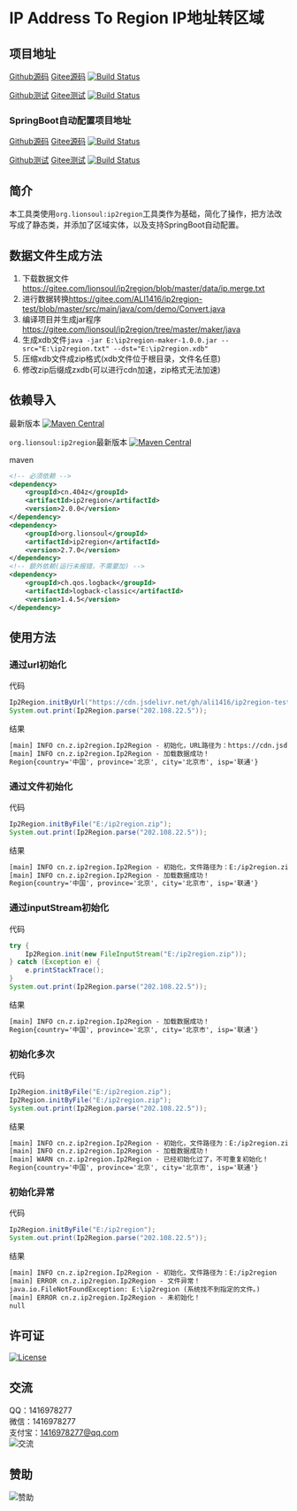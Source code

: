 # IP Address To Region IP地址转区域

## 项目地址
[Github源码](https://github.com/ALI1416/ip2region)
[Gitee源码](https://gitee.com/ALI1416/ip2region)
[![Build Status](https://travis-ci.com/ALI1416/ip2region.svg?branch=master)](https://app.travis-ci.com/ALI1416/ip2region)

[Github测试](https://github.com/ALI1416/ip2region-test)
[Gitee测试](https://gitee.com/ALI1416/ip2region-test)
[![Build Status](https://travis-ci.com/ALI1416/ip2region-test.svg?branch=master)](https://app.travis-ci.com/ALI1416/ip2region-test)

### SpringBoot自动配置项目地址
[Github源码](https://github.com/ALI1416/ip2region-spring-boot-autoconfigure)
[Gitee源码](https://gitee.com/ALI1416/ip2region-spring-boot-autoconfigure)
[![Build Status](https://travis-ci.com/ALI1416/ip2region-spring-boot-autoconfigure.svg?branch=master)](https://app.travis-ci.com/ALI1416/ip2region-spring-boot-autoconfigure)

[Github测试](https://github.com/ALI1416/ip2region-spring-boot-autoconfigure-test)
[Gitee测试](https://gitee.com/ALI1416/ip2region-spring-boot-autoconfigure-test)
[![Build Status](https://travis-ci.com/ALI1416/ip2region-spring-boot-autoconfigure-test.svg?branch=master)](https://app.travis-ci.com/ALI1416/ip2region-spring-boot-autoconfigure-test)

## 简介
本工具类使用`org.lionsoul:ip2region`工具类作为基础，简化了操作，把方法改写成了静态类，并添加了区域实体，以及支持SpringBoot自动配置。

## 数据文件生成方法

1. 下载数据文件<https://gitee.com/lionsoul/ip2region/blob/master/data/ip.merge.txt>
2. 进行数据转换<https://gitee.com/ALI1416/ip2region-test/blob/master/src/main/java/com/demo/Convert.java>
3. 编译项目并生成jar程序<https://gitee.com/lionsoul/ip2region/tree/master/maker/java>
4. 生成xdb文件`java -jar E:\ip2region-maker-1.0.0.jar --src="E:\ip2region.txt" --dst="E:\ip2region.xdb"`
5. 压缩xdb文件成zip格式(xdb文件位于根目录，文件名任意)
6. 修改zip后缀成zxdb(可以进行cdn加速，zip格式无法加速)

## 依赖导入
最新版本
[![Maven Central](https://maven-badges.herokuapp.com/maven-central/cn.404z/ip2region/badge.svg)](https://maven-badges.herokuapp.com/maven-central/cn.404z/ip2region)

`org.lionsoul:ip2region`最新版本
[![Maven Central](https://maven-badges.herokuapp.com/maven-central/org.lionsoul/ip2region/badge.svg)](https://maven-badges.herokuapp.com/maven-central/org.lionsoul/ip2region)

maven
```xml
<!-- 必须依赖 -->
<dependency>
    <groupId>cn.404z</groupId>
    <artifactId>ip2region</artifactId>
    <version>2.0.0</version>
</dependency>
<dependency>
    <groupId>org.lionsoul</groupId>
    <artifactId>ip2region</artifactId>
    <version>2.7.0</version>
</dependency>
<!-- 额外依赖(运行未报错，不需要加) -->
<dependency>
    <groupId>ch.qos.logback</groupId>
    <artifactId>logback-classic</artifactId>
    <version>1.4.5</version>
</dependency>
```

## 使用方法
### 通过url初始化
代码
```java
Ip2Region.initByUrl("https://cdn.jsdelivr.net/gh/ali1416/ip2region-test/data/ip2region.zxdb");
System.out.print(Ip2Region.parse("202.108.22.5"));
```

结果
```txt
[main] INFO cn.z.ip2region.Ip2Region - 初始化，URL路径为：https://cdn.jsdelivr.net/gh/ali1416/ip2region-test/data/ip2region.zxdb
[main] INFO cn.z.ip2region.Ip2Region - 加载数据成功！
Region{country='中国', province='北京', city='北京市', isp='联通'}
```

### 通过文件初始化
代码
```java
Ip2Region.initByFile("E:/ip2region.zip");
System.out.print(Ip2Region.parse("202.108.22.5"));
```

结果
```txt
[main] INFO cn.z.ip2region.Ip2Region - 初始化，文件路径为：E:/ip2region.zip
[main] INFO cn.z.ip2region.Ip2Region - 加载数据成功！
Region{country='中国', province='北京', city='北京市', isp='联通'}
```

### 通过inputStream初始化
代码
```java
try {
    Ip2Region.init(new FileInputStream("E:/ip2region.zip"));
} catch (Exception e) {
    e.printStackTrace();
}
System.out.print(Ip2Region.parse("202.108.22.5"));
```

结果
```txt
[main] INFO cn.z.ip2region.Ip2Region - 加载数据成功！
Region{country='中国', province='北京', city='北京市', isp='联通'}
```

### 初始化多次
代码
```java
Ip2Region.initByFile("E:/ip2region.zip");
Ip2Region.initByFile("E:/ip2region.zip");
System.out.print(Ip2Region.parse("202.108.22.5"));
```

结果
```txt
[main] INFO cn.z.ip2region.Ip2Region - 初始化，文件路径为：E:/ip2region.zip
[main] INFO cn.z.ip2region.Ip2Region - 加载数据成功！
[main] WARN cn.z.ip2region.Ip2Region - 已经初始化过了，不可重复初始化！
Region{country='中国', province='北京', city='北京市', isp='联通'}
```

### 初始化异常
代码
```java
Ip2Region.initByFile("E:/ip2region");
System.out.print(Ip2Region.parse("202.108.22.5"));
```

结果
```txt
[main] INFO cn.z.ip2region.Ip2Region - 初始化，文件路径为：E:/ip2region
[main] ERROR cn.z.ip2region.Ip2Region - 文件异常！
java.io.FileNotFoundException: E:\ip2region (系统找不到指定的文件。)
[main] ERROR cn.z.ip2region.Ip2Region - 未初始化！
null
```

## 许可证
[![License](https://img.shields.io/badge/license-BSD-brightgreen)](https://opensource.org/licenses/BSD-3-Clause)

## 交流
QQ：1416978277  
微信：1416978277  
支付宝：1416978277@qq.com  
![交流](https://cdn.jsdelivr.net/gh/ALI1416/ALI1416/image/contact.png)

## 赞助
![赞助](https://cdn.jsdelivr.net/gh/ALI1416/ALI1416/image/donate.png)
